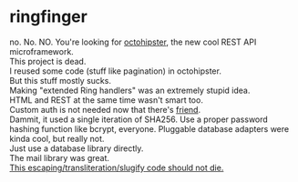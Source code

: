 ringfinger
==========

no. No. NO. You're looking for [octohipster](https://github.com/myfreeweb/octohipster), the new cool REST API microframework.  
This project is dead.  
I reused some code (stuff like pagination) in octohipster.  
But this stuff mostly sucks.  
Making "extended Ring handlers" was an extremely stupid idea.  
HTML and REST at the same time wasn't smart too.  
Custom auth is not needed now that there's [friend](https://github.com/cemerick/friend).  
Dammit, it used a single iteration of SHA256.
Use a proper password hashing function like bcrypt, everyone.
Pluggable database adapters were kinda cool, but really not.  
Just use a database library directly.  
The mail library was great.  
[This escaping/transliteration/slugify code should not die.](https://github.com/myfreeweb/ringfinger/blob/master/fastfinger/src/main/clojure/fastfinger/hooks.clj)  

